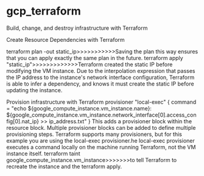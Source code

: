 # gcp_terraform
Build, change, and destroy infrastructure with Terraform

Create Resource Dependencies with Terraform

terraform plan -out static_ip>>>>>>>>>>>Saving the plan this way ensures that you can apply exactly the same plan in the future.
terraform apply "static_ip">>>>>>>>>>>>>Terraform created the static IP before modifying the VM instance. Due to the interpolation expression that passes the IP address to the instance's network interface configuration, Terraform is able to infer a dependency, and knows it must create the static IP before updating the instance.

Provision infrastructure with Terraform
  provisioner "local-exec" {
    command = "echo ${google_compute_instance.vm_instance.name}:  ${google_compute_instance.vm_instance.network_interface[0].access_config[0].nat_ip} >> ip_address.txt"
  }
  This adds a provisioner block within the resource block. Multiple provisioner blocks can be added to define multiple provisioning steps. Terraform supports many provisioners, but for this example you are using the local-exec provisioner.he local-exec provisioner executes a command locally on the machine running Terraform, not the VM instance itself.
  terraform taint google_compute_instance.vm_instance>>>>>>>to tell Terraform to recreate the instance and the terraform apply.

